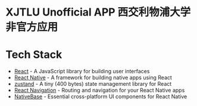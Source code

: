 # XJTLU Unofficial APP 西交利物浦大学非官方应用

# Tech Stack

- [React](https://reactjs.org/) - A JavaScript library for building user interfaces
- [React Native](https://facebook.github.io/react-native/) - A framework for building native apps using React
- [zustand](https://docs.pmnd.rs/zustand/) - A tiny (400 bytes) state management library for React
- [React Navigation](https://reactnavigation.org/) - Routing and navigation for your React Native apps
- [NativeBase](https://nativebase.io/) - Essential cross-platform UI components for React Native


